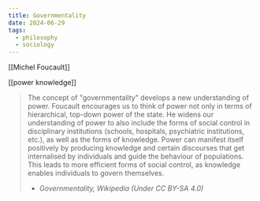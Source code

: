 ```yaml
---
title: Governmentality
date: 2024-06-29
tags:
  - philosophy
  - sociology
---
```

[[Michel Foucault]]

[[power knowledge]]

>The concept of "governmentality" develops a new understanding of power. Foucault encourages us to think of power not only in terms of hierarchical, top-down power of the state. He widens our understanding of power to also include the forms of social control in disciplinary institutions (schools, hospitals, psychiatric institutions, etc.), as well as the forms of knowledge. Power can manifest itself positively by producing knowledge and certain discourses that get internalised by individuals and guide the behaviour of populations. This leads to more efficient forms of social control, as knowledge enables individuals to govern themselves.
> - *Governmentality, Wikipedia (Under CC BY-SA 4.0)*

